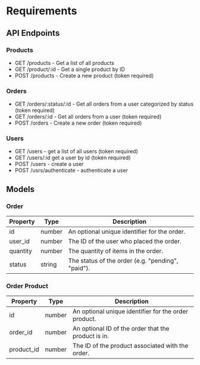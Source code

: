 # Requirements

## API Endpoints

### Products

- GET /products - Get a list of all products
- GET /product/:id - Get a single product by ID
- POST /products - Create a new product (token required)

### Orders

- GET /orders/:status/:id - Get all orders from a user categorized by status (token required)
- GET /orders/:id - Get all orders from a user (token required)
- POST /orders - Create a new order (token required)

### Users

- GET /users - get a list of all users (token required)
- GET /users/:id get a user by id (token required)
- POST /users - create a user
- POST /usrs/authenticate - authenticate a user

## Models

### Order

| Property | Type   | Description                                       |
| -------- | ------ | ------------------------------------------------- |
| id       | number | An optional unique identifier for the order.      |
| user_id  | number | The ID of the user who placed the order.          |
| quantity | number | The quantity of items in the order.               |
| status   | string | The status of the order (e.g. "pending", "paid"). |

### Order Product

| Property   | Type   | Description                                          |
| ---------- | ------ | ---------------------------------------------------- |
| id         | number | An optional unique identifier for the order product. |
| order_id   | number | An optional ID of the order that the product is in.  |
| product_id | number | The ID of the product associated with the order.     |

